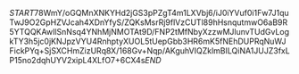 $START$78WmY/oGQMnXNKYHd2jGS3pPZgT4m1LXVbj6/iJ0iYVuf0i1Fw7J1quTwJ9O2GpHZVJcah4XDnYfyS/ZQKsMsrRj9flVzCUTl89hHsnqutmwO6aB9R5YTQQKAwIlSnNsq4YNhMjNMOTAt9D/FNP2tMfNbyXzzwMJlunvTUdGvLogkTY3h5jc0jKNJpzVYU4RnhptyXUOL5tUepGbb3HR6mK5fNEhDUPRqNuWJFickPYq+SjSXCHmZizURq8X/168Gv+Nqp/AKguhVIQZklmBILQiNA1JUJZ3fxLP15no2dqhUYV2xipL4XLfO7+6CX4s$END$